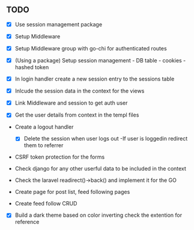 ## TODO
-[x] Use session management package
- [x] Setup Middleware
- [x] Setup Middleware group with go-chi for authenticated routes
- [x] (Using a package) Setup session management - DB table - cookies - hashed token 
- [x] In login handler create a new session entry to the sessions table
- [x] Inlcude the session data in the context for the views
- [x] Link Middleware and session to get auth user

-[x] Get the user details from context in the templ files
- Create a logout handler
    - [x] Delete the session when user logs out
    -If user is loggedin redirect them to referrer

- CSRF token protection for the forms
- Check django for any other userful data to be included in the context
- Check the laravel readirect()->back() and implement it for the GO

- Create page for post list, feed following pages
- Create feed follow CRUD
-[x] Build a dark theme based on color inverting check the extention for reference

